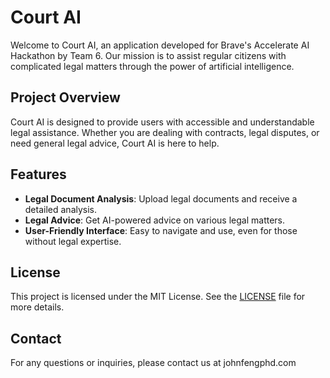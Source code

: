 # Court AI

Welcome to Court AI, an application developed for Brave's Accelerate AI Hackathon by Team 6. Our mission is to assist regular citizens with complicated legal matters through the power of artificial intelligence.

## Project Overview

Court AI is designed to provide users with accessible and understandable legal assistance. Whether you are dealing with contracts, legal disputes, or need general legal advice, Court AI is here to help.

## Features

- **Legal Document Analysis**: Upload legal documents and receive a detailed analysis.
- **Legal Advice**: Get AI-powered advice on various legal matters.
- **User-Friendly Interface**: Easy to navigate and use, even for those without legal expertise.


## License

This project is licensed under the MIT License. See the [LICENSE](LICENSE) file for more details.

## Contact

For any questions or inquiries, please contact us at johnfengphd.com